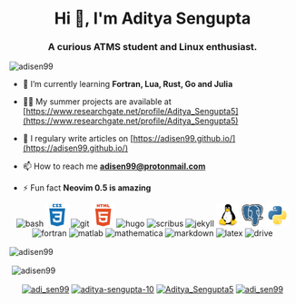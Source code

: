 <h1 align="center">Hi 👋, I'm Aditya Sengupta</h1>
<h3 align="center">A curious ATMS student and Linux enthusiast.</h3>

<p align="left"> <img src="https://komarev.com/ghpvc/?username=adisen99" alt="adisen99" /> </p>

- 🌱 I’m currently learning **Fortran, Lua, Rust, Go and Julia**

- 👨‍💻 My summer projects are available at [https://www.researchgate.net/profile/Aditya_Sengupta5](https://www.researchgate.net/profile/Aditya_Sengupta5)

- 📝 I regulary write articles on [https://adisen99.github.io/](https://adisen99.github.io/)

- 📫 How to reach me **adisen99@protonmail.com**

- ⚡ Fun fact **Neovim 0.5 is amazing**

<p align="center"><img src="http://cdn3.brettterpstra.com/uploads/2015/02/terminal-longshadow.png" alt="bash" width="40" height="40"/> <img src="https://github.com/devicons/devicon/blob/master/icons/css3/css3-plain-wordmark.svg" alt="css3" width="40" height="40"/> <img src="https://www.vectorlogo.zone/logos/git-scm/git-scm-icon.svg" alt="git" width="40" height="40"/> <img src="https://github.com/devicons/devicon/blob/master/icons/html5/html5-plain-wordmark.svg" alt="html5" width="40" height="40"/> <img src="https://api.iconify.design/logos-hugo.svg" alt="hugo" width="40" height="40"/> <img src="https://upload.wikimedia.org/wikipedia/commons/thumb/8/85/Scribus_logo.svg/512px-Scribus_logo.svg.png" alt="scribus" width="40" height="40"/> <img src="https://www.vectorlogo.zone/logos/jekyllrb/jekyllrb-icon.svg" alt="jekyll" width="40" height="40"/> <img src="https://github.com/devicons/devicon/blob/master/icons/linux/linux-original.svg" alt="linux" width="40" height="40"/> <img src="https://github.com/devicons/devicon/blob/master/icons/postgresql/postgresql-original.svg" alt="postgresql" width="40" height="40"/> <img src="https://github.com/devicons/devicon/blob/master/icons/python/python-original.svg" alt="python" width="40" height="40"/> <img src="https://api.iconify.design/vscode-icons:file-type-fortran.svg" alt="fortran" width="40" height="40"/> <img src="https://api.iconify.design/vscode-icons:file-type-matlab.svg" alt="matlab" width="40" height="40"/> <img src="https://api.iconify.design/file-icons:mathematica.svg?color=maroon" alt="mathematica" width="40" height="40"/> <img src="https://www.vectorlogo.zone/logos/markdown-here/markdown-here-icon.svg" alt="markdown" width="40" height="40"/> <img src="https://api.iconify.design/file-icons:latex.svg?color=green" alt="latex" width="40" height="40"/> <img src="https://www.vectorlogo.zone/logos/google_drive/google_drive-icon.svg" alt="drive" width="40" height="40"/> </p>

<p><img align="center" src="https://github-readme-stats.vercel.app/api/top-langs/?username=adisen99&layout=compact&theme=dark" alt="adisen99" /></p>

<p>&nbsp;<img align="center" src="https://github-readme-stats.vercel.app/api?username=adisen99&show_icons=true&theme=dark" alt="adisen99" /></p>

<p align="center">
<a href="https://twitter.com/adi_sen99" target="blank"><img align="center" src="https://cdn.jsdelivr.net/npm/simple-icons@3.0.1/icons/twitter.svg" alt="adi_sen99" height="30" width="30" /></a>
<a href="https://linkedin.com/in/aditya-sengupta-10" target="blank"><img align="center" src="https://cdn.jsdelivr.net/npm/simple-icons@3.0.1/icons/linkedin.svg" alt="aditya-sengupta-10" height="30" width="30" /></a>
<a href="https://www.researchgate.net/profile/Aditya_Sengupta5" target="blank"><img align="center" src="https://cdn.jsdelivr.net/npm/simple-icons@3.0.1/icons/researchgate.svg" alt="Aditya_Sengupta5" height="30" width="30" /></a>
<a href="https://instagram.com/adisen99" target="blank"><img align="center" src="https://cdn.jsdelivr.net/npm/simple-icons@3.0.1/icons/instagram.svg" alt="adi_sen99" height="30" width="30" /></a>
</p>

